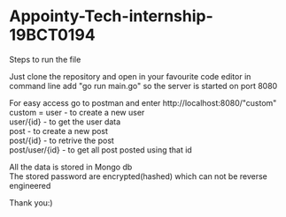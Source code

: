 # Appointy-Tech-internship-19BCT0194

Steps to run the file
 
Just clone the repository and open in your favourite code editor
in command line add "go run main.go" so the server is started on port 8080

For easy access go to postman and enter http://localhost:8080/"custom"                                                                                                            
custom = user - to create a new user                                                                                                                                             
         user/{id} - to get the user data                                                                                                                                      
         post - to create a new post                                                                                                                                            
         post/{id} - to retrive the post                                                                                                                                          
         post/user/{id} - to get all post posted using that id                                                                                                                   

All the data is stored in Mongo db                                                                                                                                              
The stored password are encrypted(hashed) which can not be reverse engineered

Thank you:)

